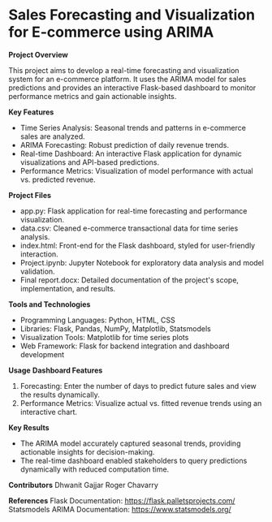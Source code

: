 # Sales Forecasting and Visualization for E-commerce using ARIMA

**Project Overview**

This project aims to develop a real-time forecasting and visualization system for an e-commerce platform. It uses the ARIMA model for sales predictions and provides an interactive Flask-based dashboard to monitor performance metrics and gain actionable insights.

**Key Features**
* Time Series Analysis: Seasonal trends and patterns in e-commerce sales are analyzed.
* ARIMA Forecasting: Robust prediction of daily revenue trends.
* Real-time Dashboard: An interactive Flask application for dynamic visualizations and API-based predictions.
* Performance Metrics: Visualization of model performance with actual vs. predicted revenue.

**Project Files**
* app.py: Flask application for real-time forecasting and performance visualization.
* data.csv: Cleaned e-commerce transactional data for time series analysis.
* index.html: Front-end for the Flask dashboard, styled for user-friendly interaction.
* Project.ipynb: Jupyter Notebook for exploratory data analysis and model validation.
* Final report.docx: Detailed documentation of the project's scope, implementation, and results.

**Tools and Technologies**
* Programming Languages: Python, HTML, CSS
* Libraries: Flask, Pandas, NumPy, Matplotlib, Statsmodels
* Visualization Tools: Matplotlib for time series plots
* Web Framework: Flask for backend integration and dashboard development

**Usage**
**Dashboard Features**
1) Forecasting: Enter the number of days to predict future sales and view the results dynamically.
2) Performance Metrics: Visualize actual vs. fitted revenue trends using an interactive chart.

**Key Results**
* The ARIMA model accurately captured seasonal trends, providing actionable insights for decision-making.
* The real-time dashboard enabled stakeholders to query predictions dynamically with reduced computation time.

**Contributors**
Dhwanit Gajjar
Roger Chavarry

**References**
Flask Documentation: https://flask.palletsprojects.com/
Statsmodels ARIMA Documentation: https://www.statsmodels.org/


